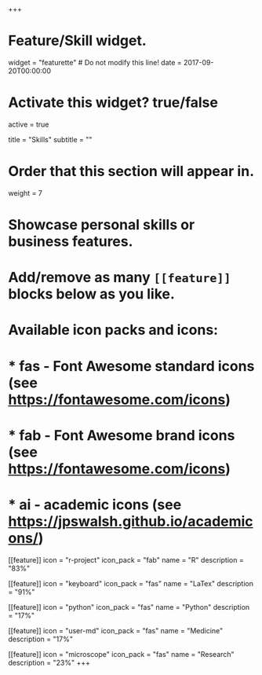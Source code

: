 +++
# Feature/Skill widget.
widget = "featurette"  # Do not modify this line!
date = 2017-09-20T00:00:00

# Activate this widget? true/false
active = true

title = "Skills"
subtitle = ""

# Order that this section will appear in.
weight = 7

# Showcase personal skills or business features.
#
# Add/remove as many `[[feature]]` blocks below as you like.
#
# Available icon packs and icons:
# * fas - Font Awesome standard icons (see https://fontawesome.com/icons)
# * fab - Font Awesome brand icons (see https://fontawesome.com/icons)
# * ai - academic icons (see https://jpswalsh.github.io/academicons/)

[[feature]]
  icon = "r-project"
  icon_pack = "fab"
  name = "R"
  description = "83%"

[[feature]]
  icon = "keyboard"
  icon_pack = "fas"
  name = "LaTex"
  description = "91%"

[[feature]]
  icon = "python"
  icon_pack = "fas"
  name = "Python"
  description = "17%"

[[feature]]
  icon = "user-md"
  icon_pack = "fas"
  name = "Medicine"
  description = "17%"

[[feature]]
  icon = "microscope"
  icon_pack = "fas"
  name = "Research"
  description = "23%"
+++
